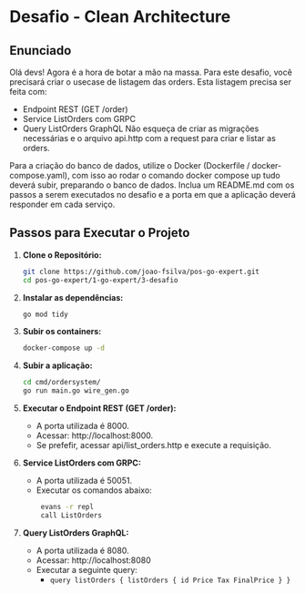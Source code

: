 # Desafio - Clean Architecture

## Enunciado

Olá devs!
Agora é a hora de botar a mão na massa. Para este desafio, você precisará criar o usecase de listagem das orders.
Esta listagem precisa ser feita com:
- Endpoint REST (GET /order)
- Service ListOrders com GRPC
- Query ListOrders GraphQL
  Não esqueça de criar as migrações necessárias e o arquivo api.http com a request para criar e listar as orders.

Para a criação do banco de dados, utilize o Docker (Dockerfile / docker-compose.yaml), com isso ao rodar o comando docker compose up tudo deverá subir, preparando o banco de dados.
Inclua um README.md com os passos a serem executados no desafio e a porta em que a aplicação deverá responder em cada serviço.

## Passos para Executar o Projeto

1. **Clone o Repositório:**

   ```bash
   git clone https://github.com/joao-fsilva/pos-go-expert.git
   cd pos-go-expert/1-go-expert/3-desafio

2. **Instalar as dependências:**

    ```bash
    go mod tidy

3. **Subir os containers:**
 
    ```bash
   docker-compose up -d
   
4. **Subir a aplicação:**
     ```bash
    cd cmd/ordersystem/
    go run main.go wire_gen.go

5. **Executar o Endpoint REST (GET /order):**
   - A porta utilizada é 8000.
   - Acessar: http://localhost:8000.
   - Se prefefir, acessar api/list_orders.http e execute a requisição.

 
6. **Service ListOrders com GRPC:**
   - A porta utilizada é 50051.
   - Executar os comandos abaixo:
     ```bash
      evans -r repl
      call ListOrders

7. **Query ListOrders GraphQL:**
   - A porta utilizada é 8080.
   - Acessar: http://localhost:8080
   - Executar a seguinte query:
     - `query listOrders {
           listOrders {
               id
               Price
               Tax
               FinalPrice
           }
     }`